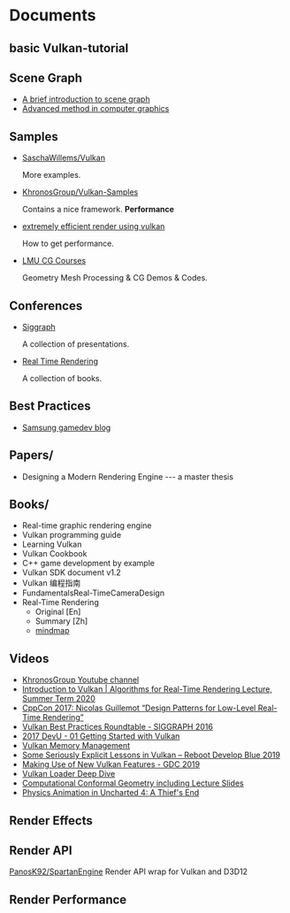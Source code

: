 # Documents



 ## basic Vulkan-tutorial

## Scene Graph

* [A brief introduction to scene graph](http://what-when-how.com/advanced-methods-in-computer-graphics/scene-graphs-advanced-methods-in-computer-graphics-part-1/)
* [Advanced method in computer graphics](http://what-when-how.com/category/advanced-methods-in-computer-graphics/)

## Samples

* [SaschaWillems/Vulkan](https://github.com/SaschaWillems/Vulkan)

  More examples.

* [KhronosGroup/Vulkan-Samples](https://github.com/KhronosGroup/Vulkan-Samples)

  Contains a nice framework. **Performance**

* [extremely efficient render using vulkan](https://vkguide.dev/)

  How to get performance.

* [LMU CG Courses](https://github.com/mimuc)
  
  Geometry Mesh Processing & CG Demos & Codes.

## Conferences

* [Siggraph](http://advances.realtimerendering.com/)

  A collection of presentations.

* [Real Time Rendering](http://www.realtimerendering.com/)

  A collection of books.

## Best Practices

* [Samsung gamedev blog](https://developer.samsung.com/galaxy-gamedev/overview.html)

## Papers/

* Designing a Modern Rendering Engine --- a master thesis

## Books/

* Real-time graphic rendering engine
* Vulkan programming guide
* Learning Vulkan
* Vulkan Cookbook
* C++ game development by example
* Vulkan SDK document v1.2
* Vulkan 编程指南
* FundamentalsReal-TimeCameraDesign
* Real-Time Rendering
  * Original [En]
  * Summary [Zh]
  * [mindmap](/home/yiwen/program/cruelworld/documents/books/Real-Time_Rendering_3rd_mindmap.jpg)

## Videos

* [KhronosGroup Youtube channel](https://www.youtube.com/channel/UC0YbmGeNSGPd-StauM1qajg)
* [Introduction to Vulkan | Algorithms for Real-Time Rendering Lecture, Summer Term 2020](https://youtu.be/isbMMIwmZes)
* [CppCon 2017: Nicolas Guillemot “Design Patterns for Low-Level Real-Time Rendering”](https://youtu.be/mdPeXJ0eiGc)
* [Vulkan Best Practices Roundtable - SIGGRAPH 2016](https://youtu.be/owuJRPKIUAg)
* [2017 DevU - 01 Getting Started with Vulkan](https://youtu.be/yHZ3-AMJA6Y)
* [Vulkan Memory Management](https://youtu.be/rXSdDE7NWmA)
* [Some Seriously Explicit Lessons in Vulkan – Reboot Develop Blue 2019](https://youtu.be/qbJbFXwHjDY)
* [Making Use of New Vulkan Features - GDC 2019](https://youtu.be/GnnEmJFFC7Q)
* [Vulkan Loader Deep Dive](https://youtu.be/P0piLVqEi7Q)
* [Computational Conformal Geometry including Lecture Slides](https://www3.cs.stonybrook.edu/~gu/lectures/2020/)
* [Physics Animation in Uncharted 4: A Thief's End](https://youtu.be/7S-_vuoKgR4)

## Render Effects

## Render API

[PanosK92/SpartanEngine](https://github.com/PanosK92/SpartanEngine) Render API wrap for Vulkan and D3D12

## Render Performance
